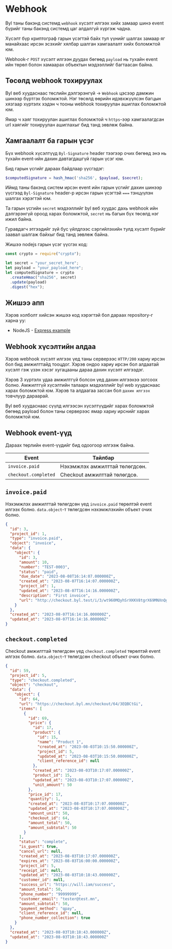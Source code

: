 # Webhook

Byl таны бакэнд системд `webhook` хүсэлт илгээх хийх замаар шинэ event бүрийг таны бакэнд системд цаг алдалгүй хүргэж чадна.

Хүсэлт бүр криптограф гарын үсэгтэй байх тул үүнийг шалгах замаар яг манайхаас ирсэн эсэхийг хялбар шалган хамгаалалт хийх боломжтой юм.

Webhook-г `POST` хүсэлт илгээн дуудах бөгөөд `payload` нь тухайн event ийн төрөл болон хамаарах объектын мэдээллийг багтаасан байна.

## Төсөлд webhook тохируулах

Byl веб хуудаснаас төслийн дэлгэрэнгүй -> `Webhook` цэсээр дамжин шинээр бүртгэх боломжтой. Нэг төсөлд өөрийн идэвхжүүлсэн багцын хязгаар хүртэлх хэдэн ч тооны webhook тохируулан ашиглах боломжтой юм.

Ямар ч хаяг тохируулан ашиглах боломжтой ч `https`-ээр хамгаалагдсан url хаягийг тохируулан ашиглахыг бид танд зөвлөж байна.

## Хамгаалалт ба гарын үсэг

Бүх webhook хүсэлтүүд `Byl-Signature` header тээгээр очих бөгөөд энэ нь тухайн event-ийн дахин давтагдашгүй гарын үсэг юм.

Бид гарын үсгийг дараах байдлаар үүсгэдэг:

```php
$computedSignature = hash_hmac('sha256', $payload, $secret);
```

Иймд таны бакэнд систем ирсэн event ийн гарын үсгийг дахин шинээр үүсгээд `Byl-Signature` header-р ирсэн гарын үсэгтэй `===` тэнцүүлэн шалгах хэрэгтэй юм.

Та гарын үсгийн `secret` мэдээллийг byl веб хуудас дахь webhook ийн дэлгэрэнгүй ороод харах боломжтой, `secret` нь багын бүх төсөлд нэг ижил байна.

Гуравдагч этгээдийг зүй бус үйлдлээс сэргийлэхийн тулд хүсэлт бүрийг заавал шалгаж байхыг бид танд зөвлөж байна.

Жишээ nodejs гарын үсэг үүсгэх код:

```js
const crypto = require("crypto");

let secret = "your_secret_here";
let payload = "your_payload_here";
let computedSignature = crypto
  .createHmac("sha256", secret)
  .update(payload)
  .digest("hex");
```
## Жишээ апп

Хэрэв холболт хийсэн жишээ код хэрэгтэй бол дараах repository-г харна уу: 
 - NodeJS - [Express example](https://github.com/kitelab-dev/byl-example-webhook-check)

## Webhook хүсэлтийн алдаа

Хэрэв webhook хүсэлт илгээх үед таны серверээс `HTTP/200` хариу ирсэн бол бид амжилттайд тооцдог. Хэрэв ондоо хариу ирсэн бол алдаатай хүсэлт гэж үзэн хэсэг хугацааны дараа дахин хүсэлт илгээдэг.

Хэрэв 3 хүртэлх удаа амжилтгүй болсон үед дахин илгээхээ зогсоох болно. Амжилтгүй хүсэлтийн талаарх мэдээллийг byl web хуудаснаас харах боломжтой юм. Хэрэв та алдаагаа зассан бол `дахин илгээх` товчлуур дараарай.

Byl веб хуудаснаас сүүлд илгээсэн хүсэлтүүдийг харах боломжтой бөгөөд payload болон таны серверээс ямар хариу ирснийг харах боломжтой юм.

## Webhook event-үүд

Дараах төрлийн event-үүдийг бид одоогоор илгээж байна.

| Event                | Тайлбар                        |
| -------------------- | ------------------------------ |
| `invoice.paid`       | Нэхэмжлэх амжилттай төлөгдсөн. |
| `checkout.completed` | Checkout амжилттай төлөгдсө.   |

## `invoice.paid`

Нэхэмжлэх амжилттай төлөгдсөн үед `invoice.paid` төрөлтэй event илгээх болно. `data.object`-т төлөгдсөн нэхэмжлэхийн объект очих болно.

```json
{
  "id": 3,
  "project_id": 1,
  "type": "invoice.paid",
  "object": "invoice",
  "data": {
    "object": {
      "id": 3,
      "amount": 10,
      "number": "TEST-0003",
      "status": "paid",
      "due_date": "2023-08-08T16:14:07.000000Z",
      "created_at": "2023-08-07T16:14:07.000000Z",
      "project_id": 1,
      "updated_at": "2023-08-07T16:14:16.000000Z",
      "description": "First invoice",
      "url": "http://checkout.byl.test/i/3/wt960MQyhSrXKKV8tgrX69MNXnQglvia"
    }
  },
  "created_at": "2023-08-07T16:14:16.000000Z",
  "updated_at": "2023-08-07T16:14:16.000000Z"
}
```

## `checkout.completed`

Checkout амжилттай төлөгдсөн үед `checkout.completed` төрөлтэй event илгээх болно. `data.object`-т төлөгдсөн checkout объект очих болно.

```json
{
  "id": 59,
  "project_id": 5,
  "type": "checkout.completed",
  "object": "checkout",
  "data": {
    "object": {
      "id": 64,
      "url": "https://checkout.byl.mn/checkout/64/3EQBCtGi",
      "items": [
        {
          "id": 69,
          "price": {
            "id": 17,
            "product": {
              "id": 15,
              "name": "Product 1",
              "created_at": "2023-08-03T10:15:50.000000Z",
              "project_id": 5,
              "updated_at": "2023-08-03T10:15:50.000000Z",
              "client_reference_id": null
            },
            "created_at": "2023-08-03T10:17:07.000000Z",
            "product_id": 15,
            "updated_at": "2023-08-03T10:17:07.000000Z",
            "unit_amount": 50
          },
          "price_id": 17,
          "quantity": 1,
          "created_at": "2023-08-03T10:17:07.000000Z",
          "updated_at": "2023-08-03T10:17:07.000000Z",
          "amount_unit": 50,
          "checkout_id": 64,
          "amount_total": 50,
          "amount_subtotal": 50
        }
      ],
      "status": "complete",
      "is_guest": true,
      "cancel_url": null,
      "created_at": "2023-08-03T10:17:07.000000Z",
      "expires_at": "2023-08-03T16:00:00.000000Z",
      "project_id": 5,
      "receipt_id": null,
      "updated_at": "2023-08-03T10:18:43.000000Z",
      "customer_id": null,
      "success_url": "https://will.iam/success",
      "amount_total": 50,
      "phone_number": "99999999",
      "customer_email": "tester@test.mn",
      "amount_subtotal": 50,
      "payment_method": "qpay",
      "client_reference_id": null,
      "phone_number_collection": true
    }
  },
  "created_at": "2023-08-03T10:18:43.000000Z",
  "updated_at": "2023-08-03T10:18:43.000000Z"
}
```

